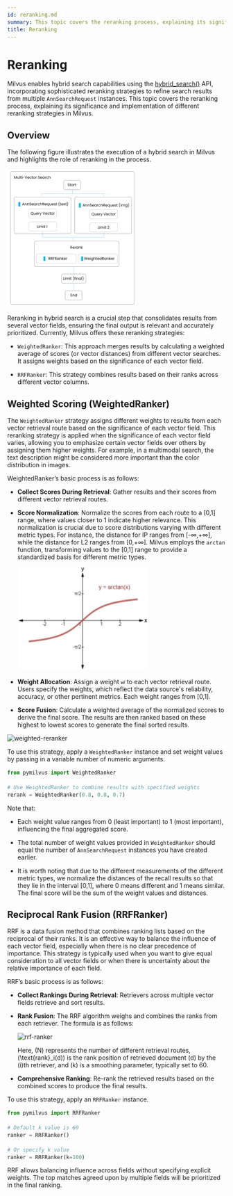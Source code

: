 ```yaml
---
id: reranking.md
summary: This topic covers the reranking process, explaining its significance and implementation of two reranking methods.
title: Reranking
---
```


# Reranking

Milvus enables hybrid search capabilities using the [hybrid_search()](https://milvus.io/api-reference/pymilvus/v2.4.x/ORM/Collection/hybrid_search.md) API, incorporating sophisticated reranking strategies to refine search results from multiple `AnnSearchRequest` instances. This topic covers the reranking process, explaining its significance and implementation of different reranking strategies in Milvus.

## Overview

The following figure illustrates the execution of a hybrid search in Milvus and highlights the role of reranking in the process.

<img src="../../../assets/multi-vector-rerank.png" alt="reranking_process" width="300"/>

Reranking in hybrid search is a crucial step that consolidates results from several vector fields, ensuring the final output is relevant and accurately prioritized. Currently, Milvus offers these reranking strategies:

- `WeightedRanker`: This approach merges results by calculating a weighted average of scores (or vector distances) from different vector searches. It assigns weights based on the significance of each vector field.

- `RRFRanker`: This strategy combines results based on their ranks across different vector columns.

## Weighted Scoring (WeightedRanker)

The `WeightedRanker` strategy assigns different weights to results from each vector retrieval route based on the significance of each vector field. This reranking strategy is applied when the significance of each vector field varies, allowing you to emphasize certain vector fields over others by assigning them higher weights. For example, in a multimodal search, the text description might be considered more important than the color distribution in images.

WeightedRanker’s basic process is as follows:

- **Collect Scores During Retrieval**: Gather results and their scores from different vector retrieval routes.
- **Score Normalization**: Normalize the scores from each route to a [0,1] range, where values closer to 1 indicate higher relevance. This normalization is crucial due to score distributions varying with different metric types. For instance, the distance for IP ranges from [-∞,+∞], while the distance for L2 ranges from [0,+∞]. Milvus employs the `arctan` function, transforming values to the [0,1] range to provide a standardized basis for different metric types.

    <img src="../../../assets/arctan.png" alt="arctan-function" width="300"/>

- **Weight Allocation**: Assign a weight `w𝑖` to each vector retrieval route. Users specify the weights, which reflect the data source's reliability, accuracy, or other pertinent metrics. Each weight ranges from [0,1].
- **Score Fusion**: Calculate a weighted average of the normalized scores to derive the final score. The results are then ranked based on these highest to lowest scores to generate the final sorted results.

![weighted-reranker](/assets/weighted-reranker.png)

To use this strategy, apply a `WeightedRanker` instance and set weight values by passing in a variable number of numeric arguments.

```python
from pymilvus import WeightedRanker

# Use WeightedRanker to combine results with specified weights
rerank = WeightedRanker(0.8, 0.8, 0.7) 
```

Note that:

- Each weight value ranges from 0 (least important) to 1 (most important), influencing the final aggregated score.

- The total number of weight values provided in `WeightedRanker` should equal the number of `AnnSearchRequest` instances you have created earlier.

- It is worth noting that due to the different measurements of the different metric types, we normalize the distances of the recall results so that they lie in the interval [0,1], where 0 means different and 1 means similar. The final score will be the sum of the weight values and distances.

## Reciprocal Rank Fusion (RRFRanker)

RRF is a data fusion method that combines ranking lists based on the reciprocal of their ranks. It is an effective way to balance the influence of each vector field, especially when there is no clear precedence of importance. This strategy is typically used when you want to give equal consideration to all vector fields or when there is uncertainty about the relative importance of each field.

RRF’s basic process is as follows:

- **Collect Rankings During Retrieval**: Retrievers across multiple vector fields retrieve and sort results.
- **Rank Fusion**: The RRF algorithm weighs and combines the ranks from each retriever. The formula is as follows:

    ![rrf-ranker](/assets/rrf-ranker.png)

    Here, \(N\) represents the number of different retrieval routes, \(\text{rank}_i(d)\) is the rank position of retrieved document \(d\) by the \(i\)th retriever, and \(k\) is a smoothing parameter, typically set to 60.
- **Comprehensive Ranking**: Re-rank the retrieved results based on the combined scores to produce the final results.

To use this strategy, apply an `RRFRanker` instance.

```python
from pymilvus import RRFRanker

# Default k value is 60
ranker = RRFRanker()

# Or specify k value
ranker = RRFRanker(k=100)
```

RRF allows balancing influence across fields without specifying explicit weights. The top matches agreed upon by multiple fields will be prioritized in the final ranking.
